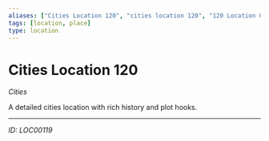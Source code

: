 ```yaml
---
aliases: ["Cities Location 120", "cities location 120", "120 Location Cities"]
tags: [location, place]
type: location
---
```


# Cities Location 120

*Cities*

A detailed cities location with rich history and plot hooks.

---
*ID: LOC00119*